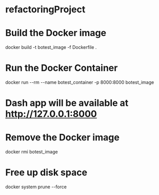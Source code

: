 # refactoringProject

# Build the Docker image
docker build -t botest_image -f Dockerfile .

# Run the Docker Container
docker run --rm --name botest_container -p 8000:8000 botest_image
# Dash app will be available at http://127.0.0.1:8000

# Remove the Docker image
docker rmi botest_image

# Free up disk space
docker system prune --force
